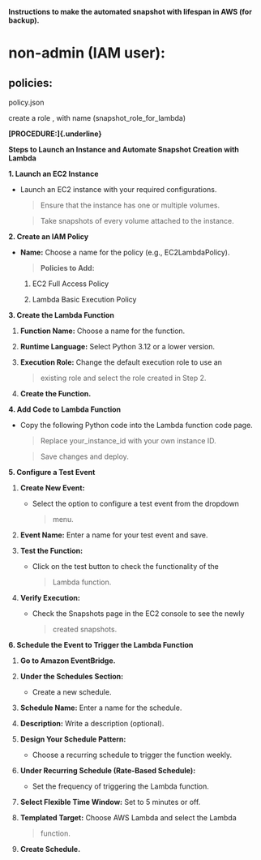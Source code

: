 **Instructions to make the automated snapshot with lifespan in AWS (for
backup).**

# non-admin (IAM user):
## policies:
policy.json

create a role , with name (snapshot_role_for_lambda)
<!-- polices are to be updated and json format for policies are yet to be updated -->


**[PROCEDURE:]{.underline}**



**Steps to Launch an Instance and Automate Snapshot Creation with
Lambda**

**1. Launch an EC2 Instance**

-   Launch an EC2 instance with your required configurations.

    > Ensure that the instance has one or multiple volumes.

    > Take snapshots of every volume attached to the instance.

**2. Create an IAM Policy**

-   **Name:** Choose a name for the policy (e.g., EC2LambdaPolicy).

    > **Policies to Add:**

    1.  EC2 Full Access Policy

    2.  Lambda Basic Execution Policy

**3. Create the Lambda Function**

1.  **Function Name:** Choose a name for the function.

2.  **Runtime Language:** Select Python 3.12 or a lower version.

3.  **Execution Role:** Change the default execution role to use an
    > existing role and select the role created in Step 2.

4.  **Create the Function.**

**4. Add Code to Lambda Function**

-   Copy the following Python code into the Lambda function code page.

    > Replace your_instance_id with your own instance ID.

    > Save changes and deploy.

**5. Configure a Test Event**

1.  **Create New Event:**

    -   Select the option to configure a test event from the dropdown
        > menu.

2.  **Event Name:** Enter a name for your test event and save.

3.  **Test the Function:**

    -   Click on the test button to check the functionality of the
        > Lambda function.

4.  **Verify Execution:**

    -   Check the Snapshots page in the EC2 console to see the newly
        > created snapshots.

**6. Schedule the Event to Trigger the Lambda Function**

1.  **Go to Amazon EventBridge.**

2.  **Under the Schedules Section:**

    -   Create a new schedule.

3.  **Schedule Name:** Enter a name for the schedule.

4.  **Description:** Write a description (optional).

5.  **Design Your Schedule Pattern:**

    -   Choose a recurring schedule to trigger the function weekly.

6.  **Under Recurring Schedule (Rate-Based Schedule):**

    -   Set the frequency of triggering the Lambda function.

7.  **Select Flexible Time Window:** Set to 5 minutes or off.

8.  **Templated Target:** Choose AWS Lambda and select the Lambda
    > function.

9.  **Create Schedule.**
